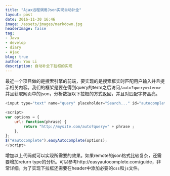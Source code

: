 ```yaml
---
title: "Ajax远程调用Json实现自动补全"
layout: post
date: 2016-11-30 16:46
image: /assets/images/markdown.jpg
headerImage: false
tag:
- Java
- develop
- diary
- Ajax
blog: true
author: You Li
description: 自动补全下拉框的实现
---
```


最近一个项目做的是搜索引擎的前端，要实现的是搜索框实时匹配用户输入并且提示相关内容。我们的框架是要在得到query的term之后访问`/auto?query=<term>`并且获取网页中的json，分析数据以下拉框的方式返回，并且对匹配字符高亮。

```javascript
<input type="text" name="query" placeholder="Search..." id="autocomplete">
```

```javascript
<script>
var options = {
    url: function(phrase) {
        return "http://mysite.com/auto?query=" + phrase ;
    },
};
$("#autocomplete").easyAutocomplete(options);
</script>
```
增加以上代码就可以实现所需要的效果。如果remote的json格式比较复杂，还需要增加return type的分析。可以参考http://easyautocomplete.com/guide，非常详细。为了实现下拉框还需要在header中添加必要的`css`和`js`文件。
